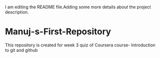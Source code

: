 I am editing the README file.Adding some more details about the project description.
# Manuj-s-First-Repository
This repository is created for week 3 quiz of Coursera course- Introduction to git and github
